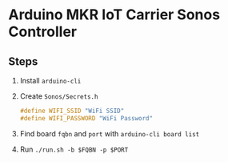 # Arduino MKR IoT Carrier Sonos Controller

## Steps

1. Install `arduino-cli`
1. Create `Sonos/Secrets.h`

    ```cpp
    #define WIFI_SSID "WiFi SSID"
    #define WIFI_PASSWORD "WiFi Password"
    ```

1. Find board `fqbn` and `port` with `arduino-cli board list`
1. Run `./run.sh -b $FQBN -p $PORT`
